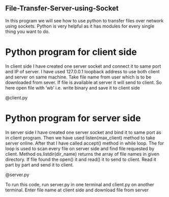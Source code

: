 ## File-Transfer-Server-using-Socket

In this program we will see how to use python to transfer files over network using sockets.
Python is very helpful as it has modules for every single thing you want to do.

# Python program for client side
In client side I have created one server socket and connect it to  same port and IP of server. I have used 127.0.0.1 loopback address to use both client and server on same machine. Take file name from user which is to be downloaded from sever. If file is available at server it will send to client. So here open file with ‘wb’  i.e. write binary and save it to client side

@client.py

# Python program for server side
In server side I have created one server socket and bind it to  same port as in client program. Then we have used listen(max_client) method to take server online. After that I have called accept() method in while loop. The for loop is used to scan every file on server side and find file requested by client. Method os.listdir(dir_name) returns the array of file names in given directory. If file found the open() it and read() it to send to client. Read it part by part and send it to client.

@server.py

To run this code, run server.py in one terminal and client.py on another terminal. Enter file name at client side and download file from server

